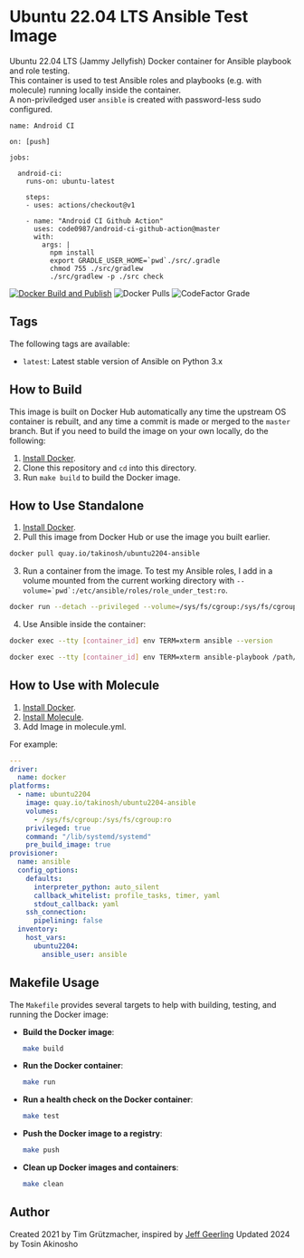 # Ubuntu 22.04 LTS Ansible Test Image

Ubuntu 22.04 LTS (Jammy Jellyfish) Docker container for Ansible playbook and role testing.  
This container is used to test Ansible roles and playbooks (e.g. with molecule) running locally inside the container.  
A non-priviledged user `ansible` is created with password-less sudo configured.

```
name: Android CI

on: [push]

jobs:

  android-ci:
    runs-on: ubuntu-latest

    steps:
    - uses: actions/checkout@v1

    - name: "Android CI Github Action"
      uses: code0987/android-ci-github-action@master
      with:
        args: |
          npm install
          export GRADLE_USER_HOME=`pwd`./src/.gradle
          chmod 755 ./src/gradlew 
          ./src/gradlew -p ./src check
```

[![Docker Build and Publish](https://github.com/tosin2013/docker-ubuntu2204-ansible/actions/workflows/ci.yml/badge.svg)](https://github.com/tosin2013/docker-ubuntu2204-ansible/actions/workflows/ci.yml) ![Docker Pulls](https://img.shields.io/docker/pulls/tosin2013/ubuntu2204-ansible) ![CodeFactor Grade](https://img.shields.io/codefactor/grade/github/tosin2013/docker-ubuntu2204-ansible/main)

## Tags

The following tags are available:

  - `latest`: Latest stable version of Ansible on Python 3.x

## How to Build

This image is built on Docker Hub automatically any time the upstream OS container is rebuilt, and any time a commit is made or merged to the `master` branch. But if you need to build the image on your own locally, do the following:

  1. [Install Docker](https://docs.docker.com/engine/installation/).
  2. Clone this repository and `cd` into this directory.
  3. Run `make build` to build the Docker image.

## How to Use Standalone

  1. [Install Docker](https://docs.docker.com/engine/installation/).
  2. Pull this image from Docker Hub or use the image you built earlier.
  ```bash
  docker pull quay.io/takinosh/ubuntu2204-ansible
  ```
  3. Run a container from the image. To test my Ansible roles, I add in a volume mounted from the current working directory with ``--volume=`pwd`:/etc/ansible/roles/role_under_test:ro``.
  ```bash
  docker run --detach --privileged --volume=/sys/fs/cgroup:/sys/fs/cgroup:ro quay.io/takinosh/ubuntu2204-ansible
  ``` 
  4. Use Ansible inside the container:
  ```bash
  docker exec --tty [container_id] env TERM=xterm ansible --version
  ```
  ```bash
  docker exec --tty [container_id] env TERM=xterm ansible-playbook /path/to/ansible/playbook.yml
  ```

## How to Use with Molecule

  1. [Install Docker](https://docs.docker.com/engine/installation/).
  2. [Install Molecule](https://molecule.readthedocs.io/en/latest/installation.html).
  3. Add Image in molecule.yml.

For example:
```yaml
---
driver:
  name: docker
platforms:
  - name: ubuntu2204
    image: quay.io/takinosh/ubuntu2204-ansible
    volumes:
      - /sys/fs/cgroup:/sys/fs/cgroup:ro
    privileged: true
    command: "/lib/systemd/systemd"
    pre_build_image: true
provisioner:
  name: ansible
  config_options:
    defaults:
      interpreter_python: auto_silent
      callback_whitelist: profile_tasks, timer, yaml
      stdout_callback: yaml
    ssh_connection:
      pipelining: false
  inventory:
    host_vars:
      ubuntu2204:
        ansible_user: ansible
```

## Makefile Usage

The `Makefile` provides several targets to help with building, testing, and running the Docker image:

- **Build the Docker image**:
  ```bash
  make build
  ```

- **Run the Docker container**:
  ```bash
  make run
  ```

- **Run a health check on the Docker container**:
  ```bash
  make test
  ```

- **Push the Docker image to a registry**:
  ```bash
  make push
  ```

- **Clean up Docker images and containers**:
  ```bash
  make clean
  ```

## Author

Created 2021 by Tim Grützmacher, inspired by [Jeff Geerling](https://www.jeffgeerling.com/)
Updated 2024 by Tosin Akinosho
